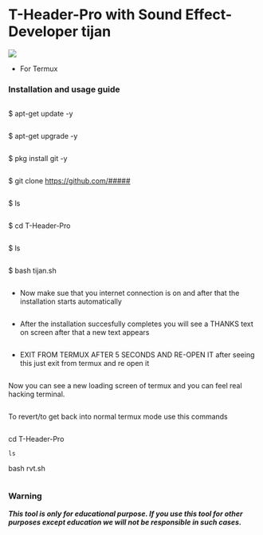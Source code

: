 # T-Header-Pro with Sound Effect- Developer tijan
![](######.jpg)

* For Termux

### Installation and usage guide
```
```
$ apt-get update -y
```
```
$ apt-get upgrade -y
```
```
$ pkg install git -y
```
```
$ git clone https://github.com/#####
```
```
$ ls
```
```
$ cd T-Header-Pro
```
```
$ ls
```
```
$ bash tijan.sh
```
```
* Now make sue that you internet connection is on and after that the installation starts automatically
```
```
* After the installation succesfully completes you will see a THANKS text on screen after that a new text appears 
```
```
* EXIT FROM TERMUX AFTER 5 SECONDS AND RE-OPEN IT after seeing this just exit from termux and re open it 
```
```
Now you can see a new loading screen of termux and you can feel real hacking terminal. 
```
```
To revert/to get back into normal termux mode use this commands
```
```
cd T-Header-Pro
```
ls
```
bash rvt.sh
```
```
     
### Warning

***This tool is only for educational purpose. If you use this tool for other purposes except education we will not be responsible in such cases.***
